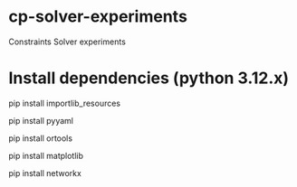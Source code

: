# cp-solver-experiments
Constraints Solver experiments

# Install dependencies (python 3.12.x)

pip install importlib_resources

pip install pyyaml

pip install ortools

pip install matplotlib

pip install networkx
